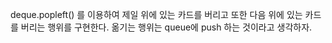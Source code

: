 deque.popleft() 를 이용하여 제일 위에 있는 카드를 버리고 또한 다음 위에 있는 카드를 버리는 행위를 구현한다. 옮기는 행위는 queue에 push 하는 것이라고 생각하자.
